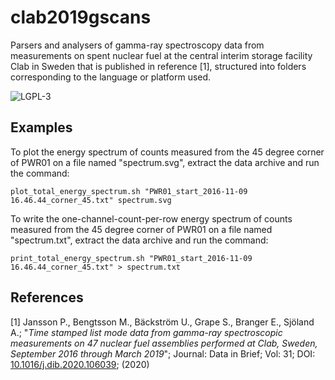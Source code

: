 # clab2019gscans
Parsers and analysers of gamma-ray spectroscopy data from measurements on spent nuclear fuel at the central interim storage facility Clab in Sweden that is published in reference [1], structured into folders corresponding to the language or platform used.

![LGPL-3](https://www.gnu.org/graphics/lgplv3-with-text-154x68.png)

## Examples

To plot the energy spectrum of counts measured from the 45 degree corner of PWR01 on a file named "spectrum.svg", extract the data archive and run the command:

`plot_total_energy_spectrum.sh "PWR01_start_2016-11-09 16.46.44_corner_45.txt" spectrum.svg`

To write the one-channel-count-per-row energy spectrum of counts measured from the 45 degree corner of PWR01 on a file named "spectrum.txt", extract the data archive and run the command:

`print_total_energy_spectrum.sh "PWR01_start_2016-11-09 16.46.44_corner_45.txt" > spectrum.txt`

## References

[1] Jansson P., Bengtsson M., Bäckström U., Grape S., Branger E., Sjöland A.; "*Time stamped list mode data from gamma-ray spectroscopic measurements on 47 nuclear fuel assemblies performed at Clab, Sweden, September 2016 through March 2019*"; Journal: Data in Brief; Vol: 31; DOI: [10.1016/j.dib.2020.106039](http://dx.doi.org/10.1016/j.dib.2020.106039); (2020)
